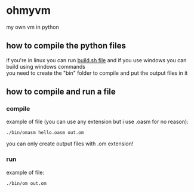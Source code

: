 # ohmyvm
my own vm in python

## how to compile the python files
if you're in linux you can run [build.sh file](./build.sh) and if you use windows you can build using windows commands<br>
you need to create the "bin" folder to compile and put the output files in it

## how to compile and run a file
### compile
example of file (you can use any extension but i use .oasm for no reason):
```console
./bin/omasm hello.oasm out.om
```
you can only create output files with .om extension!
### run
example of file:
```console
./bin/om out.om
```
